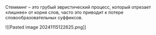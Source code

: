 Стемминг – это грубый эвристический процесс, который отрезает «лишнее» от корня слов, часто это приводит к потере словообразовательных суффиксов.

![[Pasted image 20241115122625.png]]
